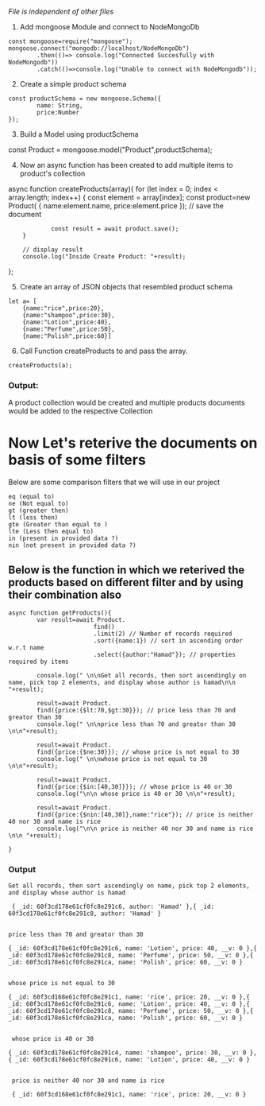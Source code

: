 *File is independent of other files*

1. Add mongoose Module and connect to NodeMongoDb
```
const mongoose=require("mongoose");
mongoose.connect("mongodb://localhost/NodeMongoDb")
        .then(()=> console.log("Connected Succesfully with NodeMongodb"))
        .catch(()=>console.log("Unable to connect with NodeMongodb"));
```

2. Create a simple product schema

```
const productSchema = new mongoose.Schema({
        name: String,
        price:Number
});
```
3. Build a Model using productSchema

const Product = mongoose.model("Product",productSchema);

4. Now an async function has been created to add multiple items to product's collection

async function createProducts(array){
        for (let index = 0; index < array.length; index++) {
                const element = array[index];
                const product=new Product(
                        {
                        name:element.name,
                        price:element.price
                        }); 
                 // save the document

                const result = await product.save();  
        }

        // display result
        console.log("Inside Create Product: "+result);
};


5. Create an array of JSON objects that resembled product schema


```
let a= [
    {name:"rice",price:20},
    {name:"shampoo",price:30},
    {name:"Lotion",price:40},
    {name:"Perfume",price:50},
    {name:"Polish",price:60}]
```


6. Call Function createProducts to and pass the array.

```
createProducts(a);
```

### Output: 
A product collection would be created and multiple products documents would be added to the respective Collection


# Now Let's reterive the documents on basis of some filters

Below are some comparison filters that we will use in our project
```
eq (equal to)
ne (Not equal to)
gt (greater then)
lt (less then)
gte (Greater than equal to )
lte (Less then equal to)
in (present in provided data ?)
nin (not present in provided data ?)
```
## Below is the function in which we reterived the products based on different filter and by using their combination also
```
async function getProducts(){
        var result=await Product.
                        find()
                        .limit(2) // Number of records required
                        .sort({name:1}) // sort in ascending order w.r.t name
                        .select({author:"Hamad"}); // properties required by items

        console.log(" \n\nGet all records, then sort ascendingly on name, pick top 2 elements, and display whose author is hamad\n\n "+result);

        result=await Product.
        find({price:{$lt:70,$gt:30}}); // price less than 70 and greator than 30
        console.log(" \n\nprice less than 70 and greator than 30 \n\n"+result);

        result=await Product.
        find({price:{$ne:30}}); // whose price is not equal to 30
        console.log(" \n\nwhose price is not equal to 30 \n\n"+result);

        result=await Product.
        find({price:{$in:[40,30]}}); // whose price is 40 or 30
        console.log("\n\n whose price is 40 or 30 \n\n"+result);

        result=await Product.
        find({price:{$nin:[40,30]},name:"rice"}); // price is neither 40 nor 30 and name is rice 
        console.log("\n\n price is neither 40 nor 30 and name is rice \n\n "+result);

}

```

### Output

```
Get all records, then sort ascendingly on name, pick top 2 elements, and display whose author is hamad

 { _id: 60f3cd178e61cf0fc8e291c6, author: 'Hamad' },{ _id: 60f3cd178e61cf0fc8e291c8, author: 'Hamad' }


price less than 70 and greator than 30

{ _id: 60f3cd178e61cf0fc8e291c6, name: 'Lotion', price: 40, __v: 0 },{ _id: 60f3cd178e61cf0fc8e291c8, name: 'Perfume', price: 50, __v: 0 },{ _id: 60f3cd178e61cf0fc8e291ca, name: 'Polish', price: 60, __v: 0 }


whose price is not equal to 30

{ _id: 60f3cd168e61cf0fc8e291c1, name: 'rice', price: 20, __v: 0 },{ _id: 60f3cd178e61cf0fc8e291c6, name: 'Lotion', price: 40, __v: 0 },{ _id: 60f3cd178e61cf0fc8e291c8, name: 'Perfume', price: 50, __v: 0 },{ _id: 60f3cd178e61cf0fc8e291ca, name: 'Polish', price: 60, __v: 0 }


 whose price is 40 or 30

{ _id: 60f3cd178e61cf0fc8e291c4, name: 'shampoo', price: 30, __v: 0 },{ _id: 60f3cd178e61cf0fc8e291c6, name: 'Lotion', price: 40, __v: 0 }


 price is neither 40 nor 30 and name is rice

 { _id: 60f3cd168e61cf0fc8e291c1, name: 'rice', price: 20, __v: 0 }
```




